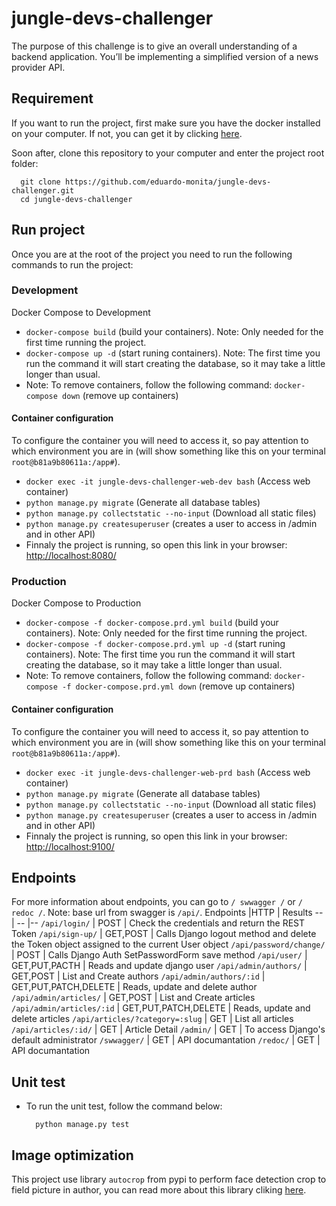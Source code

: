 # jungle-devs-challenger
The purpose of this challenge is to give an overall understanding of a backend application. You’ll be implementing a simplified version of a news provider API.

## Requirement
If you want to run the project, first make sure you have the docker installed on your computer. If not, you can get it by clicking [here](https://docs.docker.com/get-docker/ "here").

Soon after, clone this repository to your computer and enter the project root folder:

      git clone https://github.com/eduardo-monita/jungle-devs-challenger.git
      cd jungle-devs-challenger
        
## Run project 
Once you are at the root of the project you need to run the following commands to run the project:

### Development
Docker Compose to Development
- `docker-compose build` (build your containers). Note: Only needed for the first time running the project.
- `docker-compose up -d` (start runing containers). Note: The first time you run the command it will start creating the database, so it may take a little longer than usual.
- Note: To remove containers, follow the following command: `docker-compose down` (remove up containers)
#### Container configuration
To configure the container you will need to access it, so pay attention to which environment you are in (will show something like this on your terminal `root@b81a9b80611a:/app#`).
- `docker exec -it jungle-devs-challenger-web-dev bash` (Access web container)
- `python manage.py migrate` (Generate all database tables)
- `python manage.py collectstatic --no-input` (Download all static files)
- `python manage.py createsuperuser` (creates a user to access in /admin and in other API)
- Finnaly the project is running, so open this link in your browser: [http://localhost:8080/](http://localhost:8080/ "http://localhost:8080/")
   
### Production
Docker Compose to Production
- `docker-compose -f docker-compose.prd.yml build` (build your containers). Note: Only needed for the first time running the project.
- `docker-compose -f docker-compose.prd.yml up -d` (start runing containers). Note: The first time you run the command it will start creating the database, so it may take a little longer than usual.
- Note: To remove containers, follow the following command: `docker-compose -f docker-compose.prd.yml down` (remove up containers)
#### Container configuration
To configure the container you will need to access it, so pay attention to which environment you are in (will show something like this on your terminal `root@b81a9b80611a:/app#`).
- `docker exec -it jungle-devs-challenger-web-prd bash` (Access web container)
- `python manage.py migrate` (Generate all database tables)
- `python manage.py collectstatic --no-input` (Download all static files)
- `python manage.py createsuperuser` (creates a user to access in /admin and in other API)
- Finnaly the project is running, so open this link in your browser: [http://localhost:9100/](http://localhost:9100/ "http://localhost:9100/")
        
## Endpoints
For more information about endpoints, you can go to `/ swwagger /` or `/ redoc /`. Note: base url from swagger is `/api/`.
Endpoints |HTTP | Results
-- | -- |-- 
`/api/login/` | POST | Check the credentials and return the REST Token
`/api/sign-up/` | GET,POST | Calls Django logout method and delete the Token object assigned to the current User object
`/api/password/change/` | POST | Calls Django Auth SetPasswordForm save method
`/api/user/` | GET,PUT,PACTH | Reads and update django user
`/api/admin/authors/` | GET,POST | List and Create authors
`/api/admin/authors/:id` | GET,PUT,PATCH,DELETE | Reads, update and delete author
`/api/admin/articles/` | GET,POST | List and Create articles
`/api/admin/articles/:id` | GET,PUT,PATCH,DELETE | Reads, update and delete articles
`/api/articles/?category=:slug` | GET | List all articles
`/api/articles/:id/` | GET | Article Detail
`/admin/` | GET | To access Django's default administrator
`/swwagger/` | GET | API documantation
`/redoc/` | GET | API documantation

## Unit test
- To run the unit test, follow the command below:

        python manage.py test
        
## Image optimization
This project use library `autocrop` from pypi to perform face detection crop to field picture in author, you can read more about this library cliking [here](https://github.com/leblancfg/autocrop "here").
